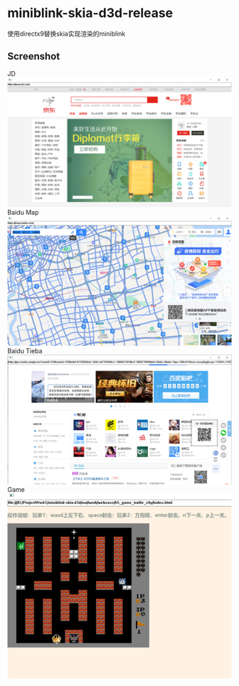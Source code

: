 # miniblink-skia-d3d-release
使用directx9替换skia实现渲染的miniblink
## Screenshot
JD
[![](screenshot/jd.png)](https://github.com/wzaqrh/miniblink-skia-d3d-release/tree/master)
Baidu Map
[![](screenshot/baidu_map.png)](https://github.com/wzaqrh/miniblink-skia-d3d-release/tree/master)
Baidu Tieba
[![](screenshot/baidu_tieba.png)](https://github.com/wzaqrh/miniblink-skia-d3d-release/tree/master)
Game
[![](screenshot/game.png)](https://github.com/wzaqrh/miniblink-skia-d3d-release/tree/master)
